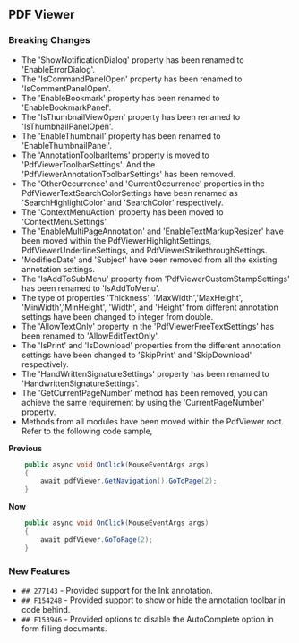 ##  PDF Viewer

###    Breaking Changes

- The 'ShowNotificationDialog' property has been renamed to 'EnableErrorDialog'.
- The 'IsCommandPanelOpen' property has been renamed to 'IsCommentPanelOpen'.
- The 'EnableBookmark' property has been renamed to 'EnableBookmarkPanel'.
- The 'IsThumbnailViewOpen' property has been renamed to 'IsThumbnailPanelOpen'.
- The 'EnableThumbnail' property has been renamed to 'EnableThumbnailPanel'.
- The 'AnnotationToolbarItems' property is moved to 'PdfViewerToolbarSettings'. And the 'PdfViewerAnnotationToolbarSettings' has been removed.
- The 'OtherOccurrence' and 'CurrentOccurrence' properties in the PdfViewerTextSearchColorSettings have been renamed as 'SearchHighlightColor' and 'SearchColor' respectively.
- The 'ContextMenuAction' property has been moved to 'ContextMenuSettings'.
- The 'EnableMultiPageAnnotation' and 'EnableTextMarkupResizer' have been moved within the PdfViewerHighlightSettings, PdfViewerUnderlineSettings, and PdfViewerStrikethroughSettings.
- 'ModifiedDate' and 'Subject' have been removed from all the existing annotation settings.
- The 'IsAddToSubMenu' property from 'PdfViewerCustomStampSettings' has been renamed to 'IsAddToMenu'.
- The type of properties 'Thickness', 'MaxWidth','MaxHeight', 'MinWidth','MinHeight', 'Width', and 'Height' from different annotation settings have been changed to integer from double.
- The 'AllowTextOnly' property in the 'PdfViewerFreeTextSettings' has been renamed to 'AllowEditTextOnly'.
- The 'IsPrint' and 'IsDownload' properties from the different annotation settings have been changed to 'SkipPrint' and 'SkipDownload' respectively.
- The 'HandWrittenSignatureSettings' property has been renamed to 'HandwrittenSignatureSettings'.
- The 'GetCurrentPageNumber' method has been removed, you can achieve the same requirement by using the 'CurrentPageNumber' property.
- Methods from all modules have been moved within the PdfViewer root. Refer to the following code sample,

**Previous**

```csharp
    public async void OnClick(MouseEventArgs args)
    {
        await pdfViewer.GetNavigation().GoToPage(2);
    }
```

**Now**

```csharp
    public async void OnClick(MouseEventArgs args)
    {
        await pdfViewer.GoToPage(2);
    }
```

###    New Features

- `## 277143`  - Provided support for the Ink annotation.
- `## F154248` - Provided support to show or hide the annotation toolbar in code behind.
- `## F153946` - Provided options to disable the AutoComplete option in form filling documents.
